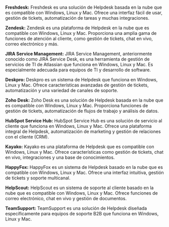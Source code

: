 
**Freshdesk:** Freshdesk es una solución de Helpdesk basada en la nube que es compatible con Windows, Linux y Mac. Ofrece una interfaz fácil de usar, gestión de tickets, automatización de tareas y muchas integraciones.

**Zendesk:** Zendesk es una plataforma de Helpdesk en la nube que es compatible con Windows, Linux y Mac. Proporciona una amplia gama de funciones de atención al cliente, como gestión de tickets, chat en vivo, correo electrónico y más.

**JIRA Service Management:** JIRA Service Management, anteriormente conocido como JIRA Service Desk, es una herramienta de gestión de servicios de TI de Atlassian que funciona en Windows, Linux y Mac. Es especialmente adecuada para equipos de TI y desarrollo de software.

**Deskpro:** Deskpro es un sistema de Helpdesk que funciona en Windows, Linux y Mac. Ofrece características avanzadas de gestión de tickets, automatización y una variedad de canales de soporte.

**Zoho Desk:** Zoho Desk es una solución de Helpdesk basada en la nube que es compatible con Windows, Linux y Mac. Proporciona funciones de gestión de tickets, automatización de flujos de trabajo y análisis de datos.

**HubSpot Service Hub:** HubSpot Service Hub es una solución de servicio al cliente que funciona en Windows, Linux y Mac. Ofrece una plataforma integral de Helpdesk, automatización de marketing y gestión de relaciones con el cliente (CRM).

**Kayako:** Kayako es una plataforma de Helpdesk que es compatible con Windows, Linux y Mac. Ofrece características como gestión de tickets, chat en vivo, integraciones y una base de conocimientos.

**HappyFox:** HappyFox es un sistema de Helpdesk basado en la nube que es compatible con Windows, Linux y Mac. Ofrece una interfaz intuitiva, gestión de tickets y soporte multicanal.

**HelpScout:** HelpScout es un sistema de soporte al cliente basado en la nube que es compatible con Windows, Linux y Mac. Ofrece funciones de correo electrónico, chat en vivo y gestión de documentos.

**TeamSupport:** TeamSupport es una solución de Helpdesk diseñada específicamente para equipos de soporte B2B que funciona en Windows, Linux y Mac.